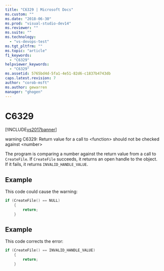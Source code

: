 ```yaml
---
title: "C6329 | Microsoft Docs"
ms.custom: ""
ms.date: "2018-06-30"
ms.prod: "visual-studio-dev14"
ms.reviewer: ""
ms.suite: ""
ms.technology: 
  - "vs-devops-test"
ms.tgt_pltfrm: ""
ms.topic: "article"
f1_keywords: 
  - "C6329"
helpviewer_keywords: 
  - "C6329"
ms.assetid: 5765bd4d-5fa1-4e51-82d6-c1837b4743db
caps.latest.revision: 7
author: "corob-msft"
ms.author: gewarren
manager: "ghogen"
---
```

# C6329
[!INCLUDE[vs2017banner](../includes/vs2017banner.md)]

  
warning C6329: Return value for a call to \<function> should not be checked against \<number>  
  
 The program is comparing a number against the return value from a call to `CreateFile`. If `CreateFile` succeeds, it returns an open handle to the object. If it fails, it returns `INVALID_HANDLE_VALUE`.  
  
## Example  
 This code could cause the warning:  
  
```cpp  
if (CreateFile() == NULL)  
    {  
        return;  
    }  
```  
  
## Example  
 This code corrects the error:  
  
```cpp  
if (CreateFile() == INVALID_HANDLE_VALUE)  
    {  
        return;  
    }  
```



